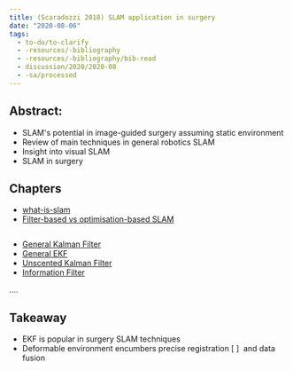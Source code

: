 ```yaml
---
title: (Scaradozzi 2018) SLAM application in surgery
date: "2020-08-06"
tags:
  - to-do/to-clarify
  - -resources/-bibliography
  - -resources/-bibliography/bib-read
  - discussion/2020/2020-08
  - -sa/processed
---
```


## Abstract:

*   SLAM's potential in image-guided surgery assuming static environment
*   Review of main techniques in general robotics SLAM
*   Insight into visual SLAM
*   SLAM in surgery

## Chapters
* [what-is-slam](SLAM/what-is-slam.md)
* [Filter-based vs optimisation-based SLAM](filter-based-vs-optimisation-based-slam.md)

<pre></pre>
* [General Kalman Filter](general-kalman-filter.md)
* [General EKF](general-ekf.md)
* [Unscented Kalman Filter](unscented-kalman-filter.md)
* [Information Filter](information-filter.md)

....

## Takeaway

*   EKF is popular in surgery SLAM techniques
*   Deformable environment encumbers precise registration [ ]  and data fusion

